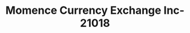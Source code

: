 ---
f_zip-code: 60954
f_state-code: IL
title: Momence Currency Exchange Inc-21018
f_phone: 815-472-6644
f_city-only: Momence
f_address: 34 North Dixie Highway Momence
f_location-unique-id: '21018'
slug: momence-currency-exchange-inc-21018
updated-on: '2024-05-30T13:46:58.046Z'
created-on: '2024-05-30T13:36:59.803Z'
published-on: '2024-05-30T13:54:32.469Z'
f_city-state: cms/city/momence-il.md
f_company: cms/company/momence-currency-exchange-inc.md
f_state: cms/state/illinois.md
layout: '[payday-loan].html'
tags: payday-loan
---